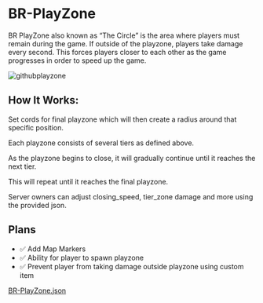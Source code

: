 # BR-PlayZone
BR PlayZone also known as “The Circle” is the area where players must remain during the game. If outside of the playzone, players take damage every second.
This forces players closer to each other as the game progresses in order to speed up the game.

![githubplayzone](https://github.com/redwavedayz/BR-PlayZone/assets/157925391/11c43acd-0888-44e0-8cfd-e6ff9f720f9e)

  ## How It Works:
  Set cords for final playzone which will then create a radius around that specific position.
  
  Each playzone consists of several tiers as defined above.
  
  As the playzone begins to close, it will gradually continue until it reaches the next tier.

  This will repeat until it reaches the final playzone.
  
  Server owners can adjust closing_speed, tier_zone damage and more using the provided json.
  
## Plans

* ✅ Add Map Markers 
* ✅ Ability for player to spawn playzone
* ✅ Prevent player from taking damage outside playzone using custom item

[BR-PlayZone.json](https://github.com/redwavedayz/BR-PlayZone/files/14736273/BR-PlayZone.json)
